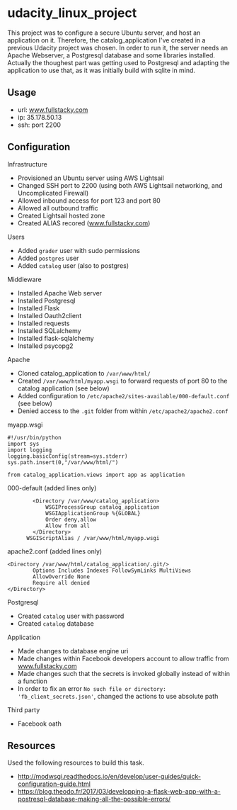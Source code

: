 # udacity_linux_project
This project was to configure a secure Ubuntu server, and host an application on it. Therefore, the catalog_application I've created in a previous Udacity project was chosen. In order to run it, the server needs an Apache Webserver, a Postgresql database and some libraries installed. Actually the thoughest part was getting used to Postgresql and adapting the application to use that, as it was initially build with sqlite in mind. 

## Usage
- url: www.fullstacky.com
- ip: 35.178.50.13
- ssh: port 2200

## Configuration
Infrastructure
- Provisioned an Ubuntu server using AWS Lightsail
- Changed SSH port to 2200 (using both AWS Lightsail networking, and Uncomplicated Firewall)
- Allowed inbound access for port 123 and port 80
- Allowed all outbound traffic
- Created Lightsail hosted zone
- Created ALIAS recored (www.fullstacky.com)

Users
- Added `grader` user with sudo permissions
- Added `postgres` user
- Added `catalog` user (also to postgres)

Middleware 
- Installed Apache Web server
- Installed Postgresql
- Installed Flask
- Installed Oauth2client
- Installed requests
- Installed SQLalchemy
- Installed flask-sqlalchemy
- Installed psycopg2

Apache  
- Cloned catalog_application to `/var/www/html/`
- Created `/var/www/html/myapp.wsgi` to forward requests of port 80 to the catalog application (see below)
- Added configuration to `/etc/apache2/sites-available/000-default.conf` (see below)
- Denied access to the `.git` folder from within `/etc/apache2/apache2.conf`

myapp.wsgi
```
#!/usr/bin/python
import sys
import logging
logging.basicConfig(stream=sys.stderr)
sys.path.insert(0,"/var/www/html/")

from catalog_application.views import app as application
```

000-default (added lines only)
```
    	<Directory /var/www/catalog_application>
        	WSGIProcessGroup catalog_application
        	WSGIApplicationGroup %{GLOBAL}
        	Order deny,allow
        	Allow from all
    	</Directory>
      WSGIScriptAlias / /var/www/html/myapp.wsgi
```

apache2.conf (added lines only)
```
<Directory /var/www/html/catalog_application/.git/>
        Options Includes Indexes FollowSymLinks MultiViews
        AllowOverride None
        Require all denied
</Directory>
```

Postgresql
- Created `catalog` user with password
- Created `catalog` database

Application
- Made changes to database engine uri
- Made changes within Facebook developers account to allow traffic from www.fullstacky.com
- Made changes such that the secrets is invoked globally instead of within a function
- In order to fix an error `No such file or directory: 'fb_client_secrets.json'`, changed the actions to use absolute path

Third party
- Facebook oath

## Resources
Used the following resources to build this task.
- http://modwsgi.readthedocs.io/en/develop/user-guides/quick-configuration-guide.html
- https://blog.theodo.fr/2017/03/developping-a-flask-web-app-with-a-postresql-database-making-all-the-possible-errors/

